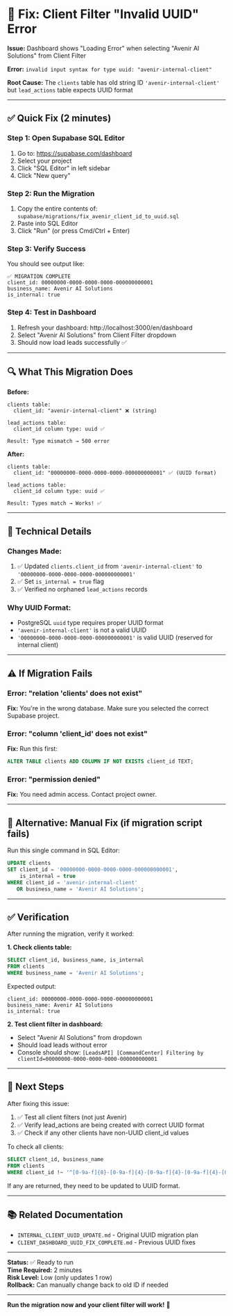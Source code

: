 # 🔧 Fix: Client Filter "Invalid UUID" Error

**Issue:** Dashboard shows "Loading Error" when selecting "Avenir AI Solutions" from Client Filter

**Error:** `invalid input syntax for type uuid: "avenir-internal-client"`

**Root Cause:** The `clients` table has old string ID `'avenir-internal-client'` but `lead_actions` table expects UUID format

---

## ✅ Quick Fix (2 minutes)

### **Step 1: Open Supabase SQL Editor**
1. Go to: https://supabase.com/dashboard
2. Select your project
3. Click "SQL Editor" in left sidebar
4. Click "New query"

### **Step 2: Run the Migration**
1. Copy the entire contents of: `supabase/migrations/fix_avenir_client_id_to_uuid.sql`
2. Paste into SQL Editor
3. Click "Run" (or press Cmd/Ctrl + Enter)

### **Step 3: Verify Success**
You should see output like:
```
✅ MIGRATION COMPLETE
client_id: 00000000-0000-0000-0000-000000000001
business_name: Avenir AI Solutions
is_internal: true
```

### **Step 4: Test in Dashboard**
1. Refresh your dashboard: http://localhost:3000/en/dashboard
2. Select "Avenir AI Solutions" from Client Filter dropdown
3. Should now load leads successfully ✅

---

## 🔍 What This Migration Does

**Before:**
```
clients table:
  client_id: "avenir-internal-client" ❌ (string)
  
lead_actions table:
  client_id column type: uuid ✅
  
Result: Type mismatch → 500 error
```

**After:**
```
clients table:
  client_id: "00000000-0000-0000-0000-000000000001" ✅ (UUID format)
  
lead_actions table:
  client_id column type: uuid ✅
  
Result: Types match → Works! ✅
```

---

## 📝 Technical Details

### **Changes Made:**
1. ✅ Updated `clients.client_id` from `'avenir-internal-client'` to `'00000000-0000-0000-0000-000000000001'`
2. ✅ Set `is_internal = true` flag
3. ✅ Verified no orphaned `lead_actions` records

### **Why UUID Format:**
- PostgreSQL `uuid` type requires proper UUID format
- `'avenir-internal-client'` is not a valid UUID
- `'00000000-0000-0000-0000-000000000001'` is valid UUID (reserved for internal client)

---

## ⚠️ If Migration Fails

### **Error: "relation 'clients' does not exist"**
**Fix:** You're in the wrong database. Make sure you selected the correct Supabase project.

### **Error: "column 'client_id' does not exist"**
**Fix:** Run this first:
```sql
ALTER TABLE clients ADD COLUMN IF NOT EXISTS client_id TEXT;
```

### **Error: "permission denied"**
**Fix:** You need admin access. Contact project owner.

---

## 🎯 Alternative: Manual Fix (if migration script fails)

Run this single command in SQL Editor:
```sql
UPDATE clients 
SET client_id = '00000000-0000-0000-0000-000000000001',
    is_internal = true
WHERE client_id = 'avenir-internal-client' 
   OR business_name = 'Avenir AI Solutions';
```

---

## ✅ Verification

After running the migration, verify it worked:

**1. Check clients table:**
```sql
SELECT client_id, business_name, is_internal 
FROM clients 
WHERE business_name = 'Avenir AI Solutions';
```

Expected output:
```
client_id: 00000000-0000-0000-0000-000000000001
business_name: Avenir AI Solutions
is_internal: true
```

**2. Test client filter in dashboard:**
- Select "Avenir AI Solutions" from dropdown
- Should load leads without error
- Console should show: `[LeadsAPI] [CommandCenter] Filtering by clientId=00000000-0000-0000-0000-000000000001`

---

## 🚀 Next Steps

After fixing this issue:

1. ✅ Test all client filters (not just Avenir)
2. ✅ Verify lead_actions are being created with correct UUID format
3. ✅ Check if any other clients have non-UUID client_id values

To check all clients:
```sql
SELECT client_id, business_name 
FROM clients 
WHERE client_id !~ '^[0-9a-f]{8}-[0-9a-f]{4}-[0-9a-f]{4}-[0-9a-f]{4}-[0-9a-f]{12}$';
```

If any are returned, they need to be updated to UUID format.

---

## 📚 Related Documentation

- `INTERNAL_CLIENT_UUID_UPDATE.md` - Original UUID migration plan
- `CLIENT_DASHBOARD_UUID_FIX_COMPLETE.md` - Previous UUID fixes

---

**Status:** ✅ Ready to run  
**Time Required:** 2 minutes  
**Risk Level:** Low (only updates 1 row)  
**Rollback:** Can manually change back to old ID if needed

---

**Run the migration now and your client filter will work!** 🎉

